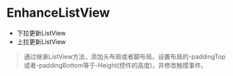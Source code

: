 # EnhanceListView
* 下拉更新ListView
* 上拉更新ListView
>通过继承ListView方法，添加头布局或者脚布局，设置布局的-paddingTop或者-paddingBottom等于-Height(控件的高度)，并修改触摸事件。
